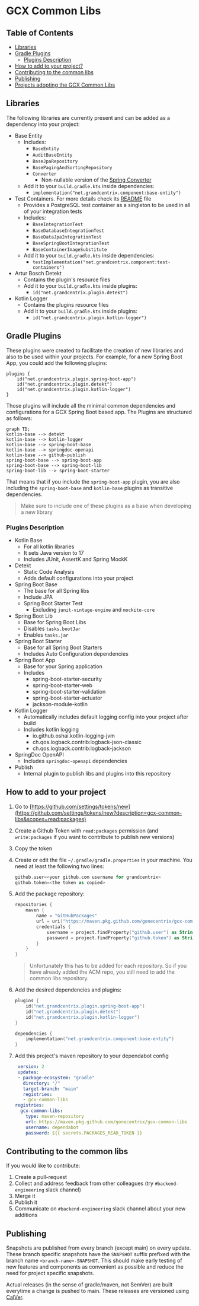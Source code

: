 # GCX Common Libs

## Table of Contents

- [Libraries](#libraries)
- [Gradle Plugins](#gradle-plugins)
    - [Plugins Description](#plugins-description)
- [How to add to your project?](#how-to-add-to-your-project)
- [Contributing to the common libs](#contributing-to-the-common-libs)
- [Publishing](#publishing)
- [Projects adopting the GCX Common Libs](#projects-adopting-the-gcx-common-libs)

## Libraries

The following libraries are currently present and can be added as a dependency into your project:

- Base Entity
    - Includes:
        - `BaseEntity`
        - `AuditBaseEntity`
        - `BaseJpaRepository`
        - `BasePagingAndSortingRepository`
        - `Converter`
            - Non-nullable version of
              the [Spring Converter](https://docs.spring.io/spring-framework/docs/current/javadoc-api/org/springframework/core/convert/converter/Converter.html#convert-S-)
    - Add it to your `build.gradle.kts` inside dependencies:
        - `implementation("net.grandcentrix.component:base-entity")`
- Test Containers. For more details check its [README](libs/test-containers/README.md) file
    - Provides a PostgreSQL test container as a singleton to be used in all of your integration tests
    - Includes:
        - `BaseIntegrationTest`
        - `BaseDatabaseIntegrationTest`
        - `BaseDataJpaIntegrationTest`
        - `BaseSpringBootIntegrationTest`
        - `BaseContainerImageSubstitute`
    - Add it to your `build.gradle.kts` inside dependencies:
        - `testImplementation("net.grandcentrix.component:test-containers")`
- Artur Bosch Detekt
    - Contains the plugin's resource files
    - Add it to your `build.gradle.kts` inside plugins:
        - `id("net.grandcentrix.plugin.detekt")`
- Kotlin Logger
    - Contains the plugins resource files
    - Add it to your `build.gradle.kts` inside plugins:
        - `id("net.grandcentrix.plugin.kotlin-logger")`

## Gradle Plugins

These plugins were created to facilitate the creation of new libraries and also to be used within your projects.
For example, for a new Spring Boot App, you could add the following plugins:

```
plugins {
    id("net.grandcentrix.plugin.spring-boot-app")
    id("net.grandcentrix.plugin.detekt")
    id("net.grandcentrix.plugin.kotlin-logger")
}
```

Those plugins will include all the minimal common dependencies and configurations for a GCX Spring Boot based app.
The Plugins are structured as follows:

```mermaid
graph TD;
kotlin-base --> detekt
kotlin-base --> kotlin-logger
kotlin-base --> spring-boot-base
kotlin-base --> springdoc-openapi
kotlin-base --> github-publish
spring-boot-base --> spring-boot-app
spring-boot-base --> spring-boot-lib
spring-boot-lib --> spring-boot-starter
```

That means that if you include the `spring-boot-app` plugin, you are also including the `spring-boot-base`
and `kotlin-base` plugins as transitive dependencies.

> Make sure to include one of these plugins as a base when developing a new library

### Plugins Description

- Kotlin Base
    - For all kotlin libraries
    - It sets Java version to 17
    - Includes JUnit, AssertK and Spring MockK
- Detekt
    - Static Code Analysis
    - Adds default configurations into your project
- Spring Boot Base
    - The base for all Spring libs
    - Include JPA
    - Spring Boot Starter Test
        - Excluding `junit-vintage-engine` and `mockito-core`
- Spring Boot Lib
    - Base for Spring Boot Libs
    - Disables `tasks.bootJar`
    - Enables `tasks.jar`
- Spring Boot Starter
    - Base for all Spring Boot Starters
    - Includes Auto Configuration dependencies
- Spring Boot App
    - Base for your Spring application
    - Includes
        - spring-boot-starter-security
        - spring-boot-starter-web
        - spring-boot-starter-validation
        - spring-boot-starter-actuator
        - jackson-module-kotlin
- Kotlin Logger
    - Automatically includes default logging config into your project after build
    - Includes kotlin logging
        - io.github.oshai.kotlin-logging-jvm
        - ch.qos.logback.contrib:logback-json-classic
        - ch.qos.logback.contrib:logback-jackson
- SpringDoc OpenAPI
    - Includes `springdoc-openapi` dependencies
- Publish
    - Internal plugin to publish libs and plugins into this repository

## How to add to your project

1. Go
   to [https://github.com/settings/tokens/new](https://github.com/settings/tokens/new?description=gcx-common-libs&scopes=read:packages)
2. Create a Github Token with `read:packages` permission (and `write:packages` if you want to contribute to publish new
   versions)
3. Copy the token
4. Create or edit the file `~/.gradle/gradle.properties` in your machine. You need at least the following two lines:
    ```kotlin
    github.user=<your github.com username for grandcentrix>
    github.token=<the token as copied>
    ```
5. Add the package repository:
    ```kotlin
    repositories {
        maven {
            name = "GitHubPackages"
            url = uri("https://maven.pkg.github.com/gonecentrix/gcx-common-libs")
            credentials {
                username = project.findProperty("github.user") as String? ?: System.getenv("GITHUB_USER")
                password = project.findProperty("github.token") as String? ?: System.getenv("GITHUB_TOKEN")
            }
        }
    }
    ```
   > Unfortunately this has to be added for each repository. So if you have already added the ACM repo, you still need
   to add the common libs repository.
6. Add the desired dependencies and plugins:
    ```kotlin
    plugins {
        id("net.grandcentrix.plugin.spring-boot-app")
        id("net.grandcentrix.plugin.detekt")
        id("net.grandcentrix.plugin.kotlin-logger")
    }
   
    dependencies {
        implementation("net.grandcentrix.component:base-entity")
    }
    ```

7. Add this project's maven repository to your dependabot config
    ```yaml
     version: 2
     updates:
     - package-ecosystem: "gradle"
       directory: "/"
       target-branch: "main"
       registries:
       - gcx-common-libs
    registries:
      gcx-common-libs:
        type: maven-repository
        url: https://maven.pkg.github.com/gonecentrix/gcx-common-libs
        username: dependabot
        password: ${{ secrets.PACKAGES_READ_TOKEN }}
    ```

## Contributing to the common libs

If you would like to contribute:

1. Create a pull-request
2. Collect and address feedback from other colleagues (try `#backend-engineering` slack channel)
3. Merge it
4. Publish it
5. Communicate on `#backend-engineering` slack channel about your new additions

## Publishing

Snapshots are published from every branch (except main) on every update. These branch specific snapshots
have the `SNAPSHOT` suffix prefixed with the branch name `<branch-name>-SNAPSHOT`. This should make
early testing of new features and components as convenient as possible and reduce the need for project
specific snapshots.

Actual releases (in the sense of gradle/maven, not SemVer) are built everytime a change is pushed to main.
These releases are versioned using [CalVer](https://calver.org/).
